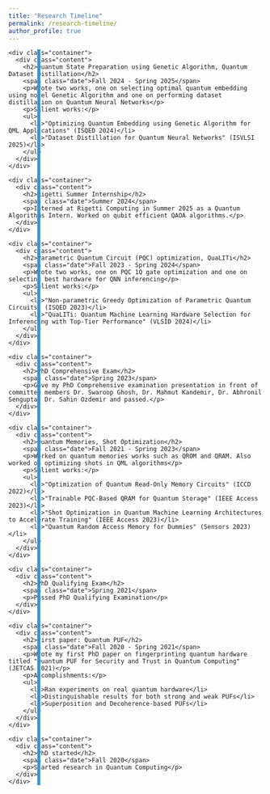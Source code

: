 ```yaml
---
title: "Research Timeline"
permalink: /research-timeline/
author_profile: true
---
```


<style>
/* Only reset spacing for timeline-specific elements */
.page__content section {
  margin-top: 0 !important;
  padding-top: 0 !important;
}

/* The vertical line */
.timeline {
  position: relative;
  width: 100%;
  padding: 0;
  margin: 0;
}

.timeline::after {
  content: '';
  position: absolute;
  width: 6px;
  background-color: #3498db;
  top: 0;
  bottom: 0;
  left: 60px;
  margin-left: -3px;
  z-index: 0;
}

/* Container for each timeline item */
.container {
  position: relative;
  background-color: inherit;
  width: calc(100% - 100px);
  margin-left: 100px;
  margin-bottom: 25px;
  padding: 0;
}

/* The circles on the timeline - PERFECTLY CENTERED */
.container::before {
  content: '';
  position: absolute;
  width: 18px;
  height: 18px;
  left: -49px; /* Perfect centering for desktop */
  background-color: white;
  border: 3px solid #3498db;
  top: 22px;
  border-radius: 50%;
  z-index: 1;
}

/* Content styling */
.content {
  padding: 25px 30px;
  background-color: #f2f2f2;
  position: relative;
  border-radius: 8px;
  box-shadow: 0 3px 8px rgba(0,0,0,0.1);
  transition: all 0.3s ease;
}

.content:hover {
  box-shadow: 0 5px 12px rgba(0,0,0,0.15);
  transform: translateX(5px);
}

/* Arrow pointing to the timeline */
.content::before {
  content: " ";
  height: 0;
  position: absolute;
  top: 22px;
  width: 0;
  z-index: 1;
  left: -10px;
  border: medium solid #f2f2f2;
  border-width: 10px 10px 10px 0;
  border-color: transparent #f2f2f2 transparent transparent;
}

/* Content styling */
.content h2 {
  margin-top: 0;
  color: #3498db;
  font-size: 1.5em;
  margin-bottom: 10px;
}

.date {
  color: #6c757d;
  font-style: italic;
  margin-bottom: 20px;
  display: block;
}

.content p {
  margin-top: 0;
  margin-bottom: 15px;
  font-size: 1em;
  line-height: 1.6;
}

.content ul {
  margin-top: 0;
  margin-bottom: 15px;
  padding-left: 25px;
  font-size: 1em;
  line-height: 1.6;
}

.content li {
  margin-bottom: 8px;
}

/* Alternating colors */
.container:nth-child(odd) .content {
  background-color: #f9f9f9;
}

.container:nth-child(odd) .content::before {
  border-color: transparent #f9f9f9 transparent transparent;
}

/* Responsive layout - precise adjustments for different screen sizes */
@media screen and (max-width: 768px) {
  .timeline::after {
    left: 30px;
  }
  
  .container {
    margin-left: 70px;
    width: calc(100% - 85px);
  }
  
  .container::before {
    left: -39px; /* Adjusted for mobile view */
  }
}

/* Fixed mobile view for smartphones */
@media screen and (max-width: 480px) {
  .content {
    padding: 20px 25px;
  }
  
  .container {
    margin-left: 60px;
    width: calc(100% - 75px);
  }
  
  .container::before {
    left: -39px; /* Fixed position for mobile */
  }
}

/* Extra small devices */
@media screen and (max-width: 375px) {
  .container::before {
    left: -39px; /* Consistent for very small screens */
  }
  
  .timeline::after {
    left: 30px;
  }
  
  .container {
    margin-left: 60px; 
    width: calc(100% - 70px);
  }
}
</style>

<div class="timeline-container">
  <div class="timeline">

    <div class="container">
      <div class="content">
        <h2>Quantum State Preparation using Genetic Algorithm, Quantum Dataset Distillation</h2>
        <span class="date">Fall 2024 - Spring 2025</span>
        <p>Wrote two works, one on selecting optimal quantum embedding using novel Genetic Algorithm and one on performing dataset distillation on Quantum Neural Networks</p>
        <p>Salient works:</p>
        <ul>
          <li>"Optimizing Quantum Embedding using Genetic Algorithm for QML Applications" (ISQED 2024)</li>
          <li>"Dataset Distillation for Quantum Neural Networks" (ISVLSI 2025)</li>
        </ul>
      </div>
    </div>

    <div class="container">
      <div class="content">
        <h2>Rigetti Summer Internship</h2>
        <span class="date">Summer 2024</span>
        <p>Interned at Rigetti Computing in Summer 2025 as a Quantum Algorithms Intern. Worked on qubit efficient QAOA algorithms.</p>
      </div>
    </div>

    <div class="container">
      <div class="content">
        <h2>Parametric Quantum Circuit (PQC) optimization, QuaLITi</h2>
        <span class="date">Fall 2023 - Spring 2024</span>
        <p>Wrote two works, one on PQC 1Q gate optimization and one on selecting best hardware for QNN inferencing</p>
        <p>Salient works:</p>
        <ul>
          <li>"Non-parametric Greedy Optimization of Parametric Quantum Circuits" (ISQED 2023)</li>
          <li>"QuaLITi: Quantum Machine Learning Hardware Selection for Inferencing with Top-Tier Performance" (VLSID 2024)</li>
        </ul>
      </div>
    </div>
    
    <div class="container">
      <div class="content">
        <h2>PhD Comprehensive Exam</h2>
        <span class="date">Spring 2023</span>
        <p>Gave my PhD Comprehensive examination presentation in front of committee members Dr. Swaroop Ghosh, Dr. Mahmut Kandemir, Dr. Abhronil Sengupta, Dr. Sahin Ozdemir and passed.</p>
      </div>
    </div>
    
    <div class="container">
      <div class="content">
        <h2>Quantum Memories, Shot Optimization</h2>
        <span class="date">Fall 2021 - Spring 2023</span>
        <p>Worked on quantum memories works such as QROM and QRAM. Also worked on optimizing shots in QML algorithms</p>
        <p>Salient works:</p>
        <ul>
          <li>"Optimization of Quantum Read-Only Memory Circuits" (ICCD 2022)</li>
          <li>"Trainable PQC-Based QRAM for Quantum Storage" (IEEE Access 2023)</li>
          <li>"Shot Optimization in Quantum Machine Learning Architectures to Accelerate Training" (IEEE Access 2023)</li>
          <li>"Quantum Random Access Memory for Dummies" (Sensors 2023)</li>
        </ul>
      </div>
    </div>

    <div class="container">
      <div class="content">
        <h2>PhD Qualifying Exam</h2>
        <span class="date">Spring 2021</span>
        <p>Passed PhD Qualifying Examination</p>
      </div>
    </div>
    
    <div class="container">
      <div class="content">
        <h2>First paper: Quantum PUF</h2>
        <span class="date">Fall 2020 - Spring 2021</span>
        <p>Wrote my first PhD paper on fingerprinting quantum hardware titled "Quantum PUF for Security and Trust in Quantum Computing" (JETCAS 2021)</p>
        <p>Accomplishments:</p>
        <ul>
          <li>Ran experiments on real quantum hardware</li>
          <li>Distinguishable results for both strong and weak PUFs</li>
          <li>Superposition and Decoherence-based PUFs</li>
        </ul>
      </div>
    </div>
    
    <div class="container">
      <div class="content">
        <h2>PhD started</h2>
        <span class="date">Fall 2020</span>
        <p>Started research in Quantum Computing</p>
      </div>
    </div>
  </div>
</div>